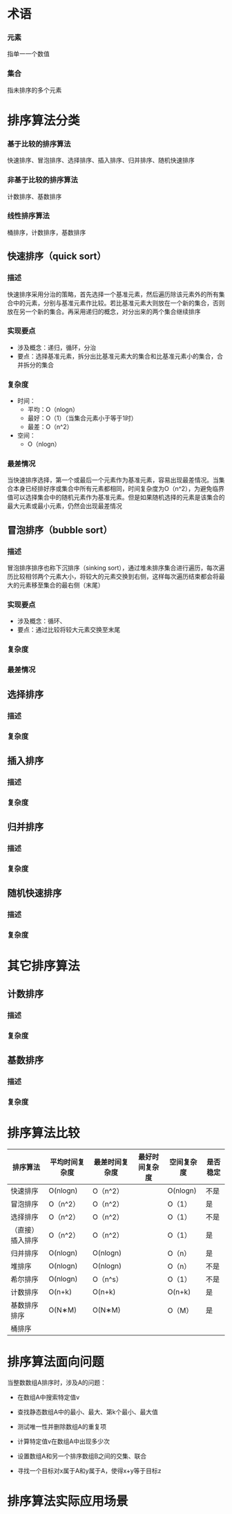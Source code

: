 # 术语

### 元素

指单一一个数值

### 集合

指未排序的多个元素

# 排序算法分类

### 基于比较的排序算法

快速排序、冒泡排序、选择排序、插入排序、归并排序、随机快速排序

### 非基于比较的排序算法

计数排序、基数排序

### 线性排序算法

桶排序，计数排序，基数排序



## 快速排序（quick sort）

### 描述

快速排序采用分治的策略，首先选择一个基准元素，然后遍历除该元素外的所有集合中的元素，分别与基准元素作比较。若比基准元素大则放在一个新的集合，否则放在另一个新的集合。再采用递归的概念，对分出来的两个集合继续排序

### 实现要点

- 涉及概念：递归，循环，分治
- 要点：选择基准元素，拆分出比基准元素大的集合和比基准元素小的集合，合并拆分的集合

### 复杂度

- 时间：
    - 平均：O（nlogn）
    - 最好：O（1）（当集合元素小于等于1时）
    - 最差：O（n^2）
- 空间：
    - O（nlogn）

### 最差情况

当快速排序选择，第一个或最后一个元素作为基准元素，容易出现最差情况。当集合本身已经排好序或集合中所有元素都相同，时间复杂度为O（n^2），为避免临界值可以选择集合中的随机元素作为基准元素。但是如果随机选择的元素是该集合的最大元素或最小元素，仍然会出现最差情况



## 冒泡排序（bubble sort）

### 描述

冒泡排序排序也称下沉排序（sinking sort），通过堆未排序集合进行遍历，每次遍历比较相邻两个元素大小，将较大的元素交换到右侧，这样每次遍历结束都会将最大的元素移至集合的最右侧（末尾）

### 实现要点

- 涉及概念：循环、
- 要点：通过比较将较大元素交换至末尾

### 复杂度

### 最差情况



## 选择排序

### 描述

### 复杂度



## 插入排序

### 描述

### 复杂度



## 归并排序

### 描述

### 复杂度



## 随机快速排序

### 描述

### 复杂度

# 其它排序算法

## 计数排序

### 描述

### 复杂度



## 基数排序

### 描述

### 复杂度



# 排序算法比较

| 排序算法         | 平均时间复杂度 | 最差时间复杂度 | 最好时间复杂度 | 空间复杂度 | 是否稳定 |
| ---------------- | -------------- | -------------- | -------------- | ---------- | -------- |
| 快速排序         | O(nlogn)       | O（n^2）       |                | O(nlogn)   | 不是     |
| 冒泡排序         | O（n^2）       | O（n^2）       |                | O（1）     | 是       |
| 选择排序         | O（n^2）       | O（n^2）       |                | O（1）     | 不是     |
| （直接）插入排序 | O（n^2）       | O（n^2）       |                | O（1）     | 是       |
| 归并排序         | O(nlogn)       | O(nlogn)       |                | O（n）     | 是       |
| 堆排序           | O(nlogn)       | O(nlogn)       |                | O（n）     | 不是     |
| 希尔排序         |   O(nlogn)              | O（n^s） |                | O（1） | 不是 |
| 计数排序         | O(n+k) | O(n+k) |                | O(n+k) | 是 |
| 基数排序排序       | O(N∗M) | O(N∗M) |                | O（M） | 是 |
| 桶排序 |  |  | |  |  |



# 排序算法面向问题

当整数数组A排序时，涉及A的问题：

- 在数组A中搜索特定值v

- 查找静态数组A中的最小、最大、第k个最小、最大值

- 测试唯一性并删除数组A的重复项

- 计算特定值v在数组A中出现多少次

- 设置数组A和另一个排序数组B之间的交集、联合

- 寻找一个目标对x属于A和y属于A，使得x+y等于目标z

    

# 排序算法实际应用场景

